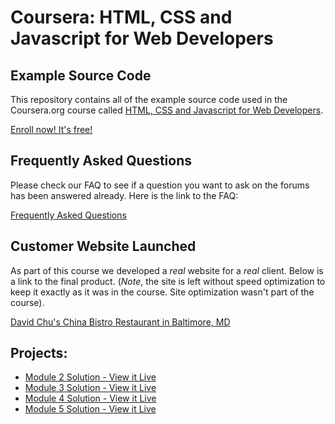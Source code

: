 # Coursera: HTML, CSS and Javascript for Web Developers
## Example Source Code
This repository contains all of the example source code used in the Coursera.org course called
[HTML, CSS and Javascript for Web Developers](https://www.coursera.org/learn/html-css-javascript-for-web-developers).

[Enroll now! It's free!](https://www.coursera.org/learn/html-css-javascript-for-web-developers)


## Frequently Asked Questions
Please check our FAQ to see if a question you want to ask on the forums has been answered already. Here is the link to the FAQ:

[Frequently Asked Questions](FAQ.md)

## Customer Website Launched
As part of this course we developed a *real* website for a *real* client. Below is a link to the final product. (*Note*, the site is left without speed optimization to keep it exactly as it was in the course. Site optimization wasn't part of the course).

[David Chu's China Bistro Restaurant in Baltimore, MD](http://www.davidchuschinabistro.com/)

## Projects:

- [Module 2 Solution - View it Live](https://jlollis.github.io/fullstack-course4/assignments/assignment2/module2-solution/index.html)
- [Module 3 Solution - View it Live](https://jlollis.github.io/fullstack-course4/assignments/assignment3/module3-solution/index.html)
- [Module 4 Solution - View it Live](https://jlollis.github.io/fullstack-course4/assignments/assignment4/module4-solution/index.html)
- [Module 5 Solution - View it Live](https://jlollis.github.io/fullstack-course4/assignments/assignment5/module5-solution/index.html)
